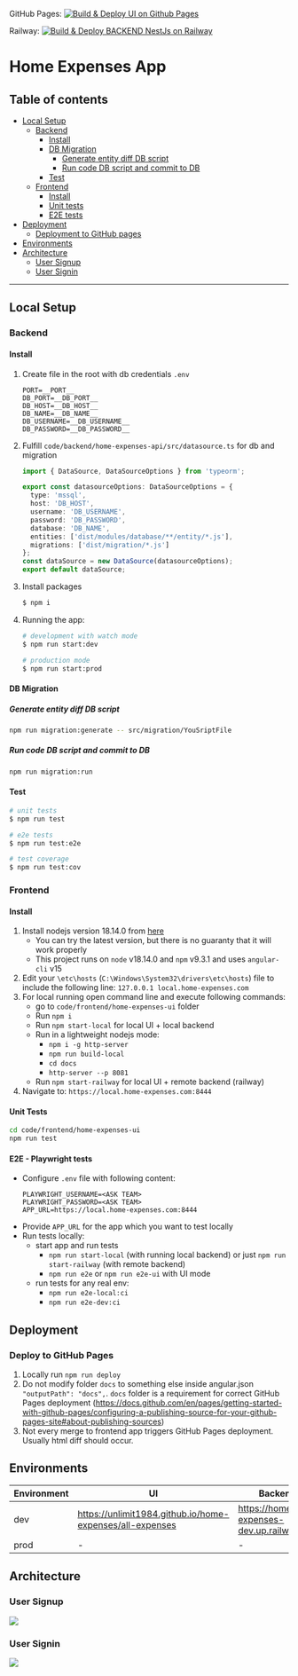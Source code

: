GitHub Pages:
[![Build & Deploy UI on Github Pages](https://github.com/home-expenses-github-username/home-expenses/actions/workflows/build-ui-ghpages.yml/badge.svg)](https://github.com/home-expenses-github-username/home-expenses/actions/workflows/build-ui-ghpages.yml)

Railway:
[![Build & Deploy BACKEND NestJs on Railway](https://github.com/unlimit1984/home-expenses/actions/workflows/build-backend-railway.yml/badge.svg)](https://github.com/unlimit1984/home-expenses/actions/workflows/build-backend-railway.yml)

# Home Expenses App

## Table of contents

- [Local Setup](#local-setup)
  - [Backend](#backend)
    - [Install](#install)
    - [DB Migration](#db-migration)
      - [Generate entity diff DB script](#generate-entity-diff-db-script)
      - [Run code DB script and commit to DB](#run-code-db-script-and-commit-to-db)
    - [Test](#test)
  - [Frontend](#frontend)
    - [Install](#install-1)
    - [Unit tests](#unit-tests)
    - [E2E tests](#e2e---playwright-tests)
- [Deployment](#deployment)
  - [Deployment to GitHub pages](#deploy-to-github-pages)
- [Environments](#environments)
- [Architecture](#architecture)
  - [User Signup](#user-signup)
  - [User Signin](#user-signin)

---

## Local Setup

### Backend

#### Install

1. Create file in the root with db credentials
   `.env`

   ```
   PORT=__PORT__
   DB_PORT=__DB_PORT__
   DB_HOST=__DB_HOST__
   DB_NAME=__DB_NAME__
   DB_USERNAME=__DB_USERNAME__
   DB_PASSWORD=__DB_PASSWORD__
   ```

2. Fulfill `code/backend/home-expenses-api/src/datasource.ts` for db and migration
    ```ts
    import { DataSource, DataSourceOptions } from 'typeorm';
    
    export const datasourceOptions: DataSourceOptions = {
      type: 'mssql',
      host: 'DB_HOST',
      username: 'DB_USERNAME',
      password: 'DB_PASSWORD',
      database: 'DB_NAME',
      entities: ['dist/modules/database/**/entity/*.js'],
      migrations: ['dist/migration/*.js']
    };
    const dataSource = new DataSource(datasourceOptions);
    export default dataSource;
    
    ```
3. Install packages
   ```bash
   $ npm i
   ```
4. Running the app:

   ```bash
   # development with watch mode
   $ npm run start:dev

   # production mode
   $ npm run start:prod
   ```

#### DB Migration

##### Generate entity diff DB script

```bash
npm run migration:generate -- src/migration/YouSriptFile
```

##### Run code DB script and commit to DB

```bash
npm run migration:run
```

#### Test

```bash
# unit tests
$ npm run test

# e2e tests
$ npm run test:e2e

# test coverage
$ npm run test:cov
```

### Frontend

#### Install

1. Install nodejs version 18.14.0 from [here](https://nodejs.org/download/release/v18.14.0/)
   - You can try the latest version, but there is no guaranty that it will work properly
   - This project runs on `node` v18.14.0 and `npm` v9.3.1 and uses `angular-cli` v15
2. Edit your `\etc\hosts` (`C:\Windows\System32\drivers\etc\hosts`) file to include the following line: `127.0.0.1 local.home-expenses.com`
3. For local running open command line and execute following commands:
   - go to `code/frontend/home-expenses-ui` folder
   - Run `npm i`
   - Run `npm start-local` for local UI + local backend
   - Run in a lightweight nodejs mode:
     - `npm i -g http-server`
     - `npm run build-local`
     - `cd docs`
     - `http-server --p 8081`
   - Run `npm start-railway` for local UI + remote backend (railway)
4. Navigate to: `https://local.home-expenses.com:8444`

#### Unit Tests

```bash
cd code/frontend/home-expenses-ui
npm run test
```

#### E2E - Playwright tests
- Configure `.env` file with following content:
  ```
  PLAYWRIGHT_USERNAME=<ASK TEAM>
  PLAYWRIGHT_PASSWORD=<ASK TEAM>
  APP_URL=https://local.home-expenses.com:8444
  ```
- Provide `APP_URL` for the app which you want to test locally
- Run tests locally:
    - start app and run tests
        - `npm run start-local` (with running local backend) or just `npm run start-railway` (with remote backend)
        - `npm run e2e` or `npm run e2e-ui` with UI mode
    - run tests for any real env:
        - `npm run e2e-local:ci`
        - `npm run e2e-dev:ci`

## Deployment

### Deploy to GitHub Pages

1. Locally run `npm run deploy`
2. Do not modify folder `docs` to something else inside angular.json `"outputPath": "docs",`.
   `docs` folder is a requirement for correct GitHub Pages deployment
   (https://docs.github.com/en/pages/getting-started-with-github-pages/configuring-a-publishing-source-for-your-github-pages-site#about-publishing-sources)
3. Not every merge to frontend app triggers GitHub Pages deployment. Usually html diff should occur.

## Environments

| Environment | UI                                                       | Backend                                  | Swagger URL                                  |
| ----------- | -------------------------------------------------------- | ---------------------------------------- | -------------------------------------------- |
| dev         | https://unlimit1984.github.io/home-expenses/all-expenses | https://home-expenses-dev.up.railway.app | https://home-expenses-dev.up.railway.app/api |
| prod        | -                                                        | -                                        | -                                            |

## Architecture

### User Signup

![](docs/assets/plantuml/mail-service/user-signup.svg)

### User Signin

![](docs/assets/plantuml/mail-service/user-signin.svg)
